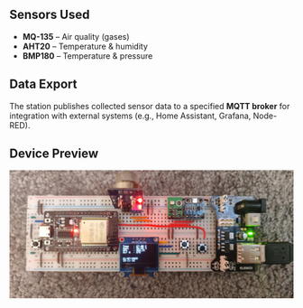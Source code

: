 ## Sensors Used

- **MQ-135** – Air quality (gases)
- **AHT20** – Temperature & humidity
- **BMP180** – Temperature & pressure

## Data Export

The station publishes collected sensor data to a specified **MQTT broker** for integration with external systems (e.g., Home Assistant, Grafana, Node-RED).

## Device Preview

![Device Preview](image.jpg)
